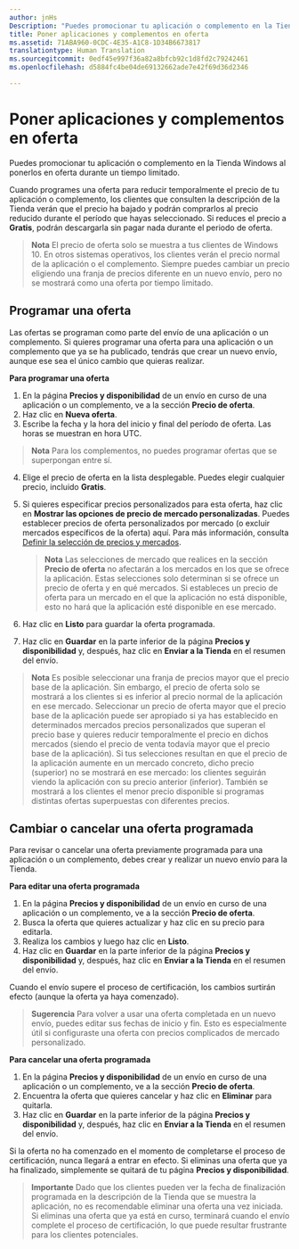 ```yaml
---
author: jnHs
Description: "Puedes promocionar tu aplicación o complemento en la Tienda Windows al ponerlos en oferta durante un tiempo limitado."
title: Poner aplicaciones y complementos en oferta
ms.assetid: 71ABA960-0CDC-4E35-A1C8-1D34B6673817
translationtype: Human Translation
ms.sourcegitcommit: 0edf45e997f36a82a8bfcb92c1d8fd2c79242461
ms.openlocfilehash: d5884fc4be04de69132662ade7e42f69d36d2346

---
```


# Poner aplicaciones y complementos en oferta

Puedes promocionar tu aplicación o complemento en la Tienda Windows al ponerlos en oferta durante un tiempo limitado.

Cuando programes una oferta para reducir temporalmente el precio de tu aplicación o complemento, los clientes que consulten la descripción de la Tienda verán que el precio ha bajado y podrán comprarlos al precio reducido durante el período que hayas seleccionado. Si reduces el precio a **Gratis**, podrán descargarla sin pagar nada durante el periodo de oferta.

> **Nota**  El precio de oferta solo se muestra a tus clientes de Windows 10. En otros sistemas operativos, los clientes verán el precio normal de la aplicación o el complemento. Siempre puedes cambiar un precio eligiendo una franja de precios diferente en un nuevo envío, pero no se mostrará como una oferta por tiempo limitado.

## Programar una oferta

Las ofertas se programan como parte del envío de una aplicación o un complemento. Si quieres programar una oferta para una aplicación o un complemento que ya se ha publicado, tendrás que crear un nuevo envío, aunque ese sea el único cambio que quieras realizar.

**Para programar una oferta**

1.  En la página **Precios y disponibilidad** de un envío en curso de una aplicación o un complemento, ve a la sección **Precio de oferta**.
2.  Haz clic en **Nueva oferta**.
3.  Escribe la fecha y la hora del inicio y final del período de oferta. Las horas se muestran en hora UTC.

   > **Nota**  Para los complementos, no puedes programar ofertas que se superpongan entre sí.

4.  Elige el precio de oferta en la lista desplegable. Puedes elegir cualquier precio, incluido **Gratis**.
5.  Si quieres especificar precios personalizados para esta oferta, haz clic en **Mostrar las opciones de precio de mercado personalizadas**. Puedes establecer precios de oferta personalizados por mercado (o excluir mercados específicos de la oferta) aquí. Para más información, consulta [Definir la selección de precios y mercados](define-pricing-and-market-selection.md).

    > **Nota**  Las selecciones de mercado que realices en la sección **Precio de oferta** no afectarán a los mercados en los que se ofrece la aplicación. Estas selecciones solo determinan si se ofrece un precio de oferta y en qué mercados. Si estableces un precio de oferta para un mercado en el que la aplicación no está disponible, esto no hará que la aplicación esté disponible en ese mercado.

6.  Haz clic en **Listo** para guardar la oferta programada.
7.  Haz clic en **Guardar** en la parte inferior de la página **Precios y disponibilidad** y, después, haz clic en **Enviar a la Tienda** en el resumen del envío.

> **Nota**  Es posible seleccionar una franja de precios mayor que el precio base de la aplicación. Sin embargo, el precio de oferta solo se mostrará a los clientes si es inferior al precio normal de la aplicación en ese mercado. Seleccionar un precio de oferta mayor que el precio base de la aplicación puede ser apropiado si ya has establecido en determinados mercados precios personalizados que superan el precio base y quieres reducir temporalmente el precio en dichos mercados (siendo el precio de venta todavía mayor que el precio base de la aplicación). Si tus selecciones resultan en que el precio de la aplicación aumente en un mercado concreto, dicho precio (superior) no se mostrará en ese mercado: los clientes seguirán viendo la aplicación con su precio anterior (inferior). También se mostrará a los clientes el menor precio disponible si programas distintas ofertas superpuestas con diferentes precios.

## Cambiar o cancelar una oferta programada


Para revisar o cancelar una oferta previamente programada para una aplicación o un complemento, debes crear y realizar un nuevo envío para la Tienda.

**Para editar una oferta programada**

1.  En la página **Precios y disponibilidad** de un envío en curso de una aplicación o un complemento, ve a la sección **Precio de oferta**.
2.  Busca la oferta que quieres actualizar y haz clic en su precio para editarla.
3.  Realiza los cambios y luego haz clic en **Listo**.
4.  Haz clic en **Guardar** en la parte inferior de la página **Precios y disponibilidad** y, después, haz clic en **Enviar a la Tienda** en el resumen del envío.

Cuando el envío supere el proceso de certificación, los cambios surtirán efecto (aunque la oferta ya haya comenzado).

> **Sugerencia**  Para volver a usar una oferta completada en un nuevo envío, puedes editar sus fechas de inicio y fin. Esto es especialmente útil si configuraste una oferta con precios complicados de mercado personalizado.
 
**Para cancelar una oferta programada**

1.  En la página **Precios y disponibilidad** de un envío en curso de una aplicación o un complemento, ve a la sección **Precio de oferta**.
2.  Encuentra la oferta que quieres cancelar y haz clic en **Eliminar** para quitarla.
3.  Haz clic en **Guardar** en la parte inferior de la página **Precios y disponibilidad** y, después, haz clic en **Enviar a la Tienda** en el resumen del envío.

Si la oferta no ha comenzado en el momento de completarse el proceso de certificación, nunca llegará a entrar en efecto. Si eliminas una oferta que ya ha finalizado, simplemente se quitará de tu página **Precios y disponibilidad**.

> **Importante**  Dado que los clientes pueden ver la fecha de finalización programada en la descripción de la Tienda que se muestra la aplicación, no es recomendable eliminar una oferta una vez iniciada. Si eliminas una oferta que ya está en curso, terminará cuando el envío complete el proceso de certificación, lo que puede resultar frustrante para los clientes potenciales.




<!--HONumber=Aug16_HO3-->


